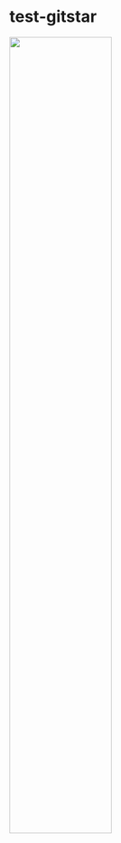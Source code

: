 # test-gitstar

<a href="https://star-history.com/embed?secret=Z2hwX1Nqd2pHclFTMnJHSWViN0VPWUxzZFMwSm1rcFUyeDN0Ym1vVg==#pypsa-meets-earth/pypsa-earth&OSeMOSYS/osemosys_global&niclasmattsson/Supergrid&SGIModel/MUSE_OS&etsap-TIMES/TIMES_model&Date">
    <img src="https://star-history.com/embed?secret=Z2hwX1Nqd2pHclFTMnJHSWViN0VPWUxzZFMwSm1rcFUyeDN0Ym1vVg==#pypsa-meets-earth/pypsa-earth&OSeMOSYS/osemosys_global&niclasmattsson/Supergrid&SGIModel/MUSE_OS&etsap-TIMES/TIMES_model&Date" width="60%">
<a/>
